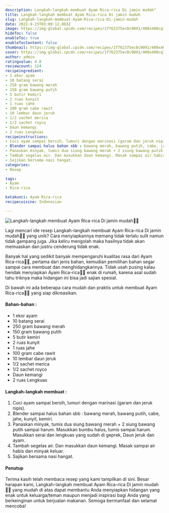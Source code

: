 ```yaml
---
description: Langkah-langkah membuat Ayam Rica-rica Di jamin mudah"
title: Langkah-langkah membuat Ayam Rica-rica Di jamin mudah
slug: Langkah-langkah-membuat-Ayam-Rica-rica-Di-jamin-mudah
date: 2022-9-23T03:09:12.063Z
image: https://img-global.cpcdn.com/recipes/1f762375ec0c9091/400x400cq70/photo.jpg
hideToc: false
enableToc: true
enableTocContent: false
thumbnail: https://img-global.cpcdn.com/recipes/1f762375ec0c9091/400x400cq70/photo.jpg
cover: https://img-global.cpcdn.com/recipes/1f762375ec0c9091/400x400cq70/photo.jpg
author: admin
ratingvalue: 4.8
reviewcount: 124
recipeingredient:
- 1 ekor ayam
- 10 batang serai
- 250 gram bawang merah
- 150 gram bawang putih
- 5 butir kemiri
- 2 ruas kunyit
- 1 ruas jahe
- 100 gram cabe rawit
- 10 lembar daun jeruk
- 1/2 sachet merica
- 1/2 sachet royco
- Daun kemangi
- 2 ruas Lengkuas
recipeinstructions:
- Cuci ayam sampai bersih, lumuri dengan marinasi (garam dan jeruk nipis).
- Blender sampai halus bahan sbb : bawang merah, bawang putih, cabe, jahe, kunyit, kemiri.
- Panaskan minyak, tumis dua siung bawang merah + 2 siung bawang putih sampai harum. Masukkan bumbu halus, tumis sampai harum. Masukkan serai dan lengkuas yang sudah di geprek, Daun jeruk dan ayam.
- Tambah segelas air. Dan masukkan daun kemangi. Masak sampai air habis dan minyak keluar.
- Sajikan bersama nasi hangat.
categories:
- Resep

tags:
- Ayam
- Rica-rica

katakunci: Ayam Rica-rica
recipecuisine: Indonesian

---
```


![Langkah-langkah membuat Ayam Rica-rica Di jamin mudah👩‍🍳](https://img-global.cpcdn.com/recipes/1f762375ec0c9091/400x400cq70/photo.jpg)

Lagi mencari ide resep Langkah-langkah membuat Ayam Rica-rica Di jamin mudah👩‍🍳 yang unik? Cara menyiapkannya memang tidak terlalu sulit namun tidak gampang juga. Jika keliru mengolah maka hasilnya tidak akan memuaskan dan justru cenderung tidak enak.

Banyak hal yang sedikit banyak mempengaruhi kualitas rasa dari Ayam Rica-rica👩‍🍳, pertama dari jenis bahan, kemudian pemilihan bahan segar sampai cara membuat dan menghidangkannya. Tidak usah pusing kalau hendak menyiapkan Ayam Rica-rica👩‍🍳 enak di rumah, karena asal sudah tahu triknya maka hidangan ini bisa jadi sajian spesial.

Di bawah ini ada beberapa cara mudah dan praktis untuk membuat Ayam Rica-rica👩‍🍳 yang siap dikreasikan.

<!--inarticleads1-->

#### Bahan-bahan :

- 1 ekor ayam
- 10 batang serai
- 250 gram bawang merah
- 150 gram bawang putih
- 5 butir kemiri
- 2 ruas kunyit
- 1 ruas jahe
- 100 gram cabe rawit
- 10 lembar daun jeruk
- 1/2 sachet merica
- 1/2 sachet royco
- Daun kemangi
- 2 ruas Lengkuas

<!--inarticleads2-->

#### Langkah-langkah membuat :

1. Cuci ayam sampai bersih, lumuri dengan marinasi (garam dan jeruk nipis).
1. Blender sampai halus bahan sbb : bawang merah, bawang putih, cabe, jahe, kunyit, kemiri.
1. Panaskan minyak, tumis dua siung bawang merah + 2 siung bawang putih sampai harum. Masukkan bumbu halus, tumis sampai harum. Masukkan serai dan lengkuas yang sudah di geprek, Daun jeruk dan ayam.
1. Tambah segelas air. Dan masukkan daun kemangi. Masak sampai air habis dan minyak keluar.
1. Sajikan bersama nasi hangat.

#### Penutup

Terima kasih telah membaca resep yang kami tampilkan di sini. Besar harapan kami, Langkah-langkah membuat Ayam Rica-rica Di jamin mudah👩‍🍳 yang mudah di atas dapat membantu Anda menyiapkan hidangan yang enak untuk keluarga/teman maupun menjadi inspirasi bagi Anda yang berkeinginan untuk berjualan makanan. Semoga bermanfaat dan selamat mencoba!